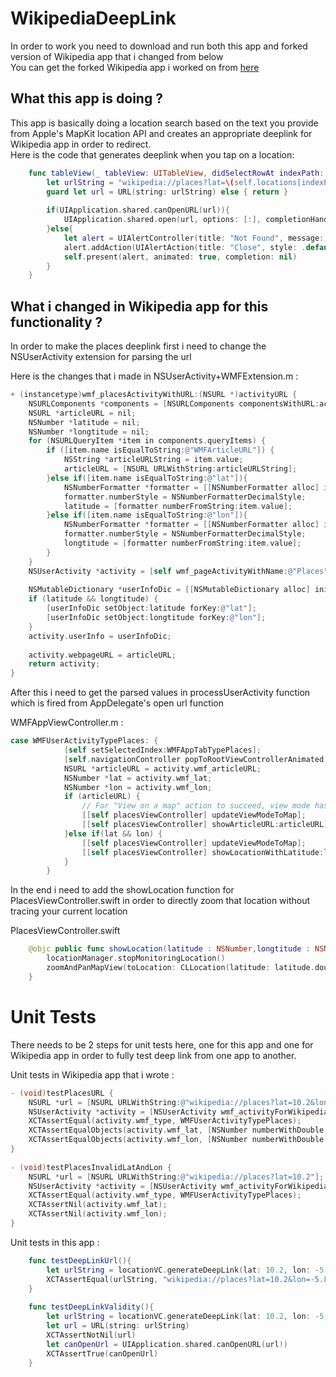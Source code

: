 # WikipediaDeepLink
In order to work you need to download and run both this app and forked version of Wikipedia app that i changed from below
<br/>
You can get the forked Wikipedia app i worked on from [here](https://github.com/barbayrak/wikipedia-ios)

## What this app is doing ?
This app is basically doing a location search based on the text you provide from Apple's MapKit location API and creates
an appropriate deeplink for Wikipedia app in order to redirect.
<br/>
Here is the code that generates deeplink when you tap on a location:
```swift
    func tableView(_ tableView: UITableView, didSelectRowAt indexPath: IndexPath) {
        let urlString = "wikipedia://places?lat=\(self.locations[indexPath.row].latitude)&lon=\(self.locations[indexPath.row].longtitude)"
        guard let url = URL(string: urlString) else { return }
        
        if(UIApplication.shared.canOpenURL(url)){
            UIApplication.shared.open(url, options: [:], completionHandler: nil)
        }else{
            let alert = UIAlertController(title: "Not Found", message: "No Wikipedia app found on this device. Please check that you have Wikipedia app installed on this device", preferredStyle: .alert)
            alert.addAction(UIAlertAction(title: "Close", style: .default, handler: nil))
            self.present(alert, animated: true, completion: nil)
        }
    }
```
## What i changed in Wikipedia app for this functionality ?

In order to make the places deeplink first i need to change the NSUserActivity extension for parsing the url

Here is the changes that i made in NSUserActivity+WMFExtension.m :
```objective-c
+ (instancetype)wmf_placesActivityWithURL:(NSURL *)activityURL {
    NSURLComponents *components = [NSURLComponents componentsWithURL:activityURL resolvingAgainstBaseURL:NO];
    NSURL *articleURL = nil;
    NSNumber *latitude = nil;
    NSNumber *longtitude = nil;
    for (NSURLQueryItem *item in components.queryItems) {
        if ([item.name isEqualToString:@"WMFArticleURL"]) {
            NSString *articleURLString = item.value;
            articleURL = [NSURL URLWithString:articleURLString];
        }else if([item.name isEqualToString:@"lat"]){
            NSNumberFormatter *formatter = [[NSNumberFormatter alloc] init];
            formatter.numberStyle = NSNumberFormatterDecimalStyle;
            latitude = [formatter numberFromString:item.value];
        }else if([item.name isEqualToString:@"lon"]){
            NSNumberFormatter *formatter = [[NSNumberFormatter alloc] init];
            formatter.numberStyle = NSNumberFormatterDecimalStyle;
            longtitude = [formatter numberFromString:item.value];
        }
    }
    NSUserActivity *activity = [self wmf_pageActivityWithName:@"Places"];
    
    NSMutableDictionary *userInfoDic = [[NSMutableDictionary alloc] initWithDictionary:activity.userInfo];
    if (latitude && longtitude) {
        [userInfoDic setObject:latitude forKey:@"lat"];
        [userInfoDic setObject:longtitude forKey:@"lon"];
    }
    activity.userInfo = userInfoDic;
    
    activity.webpageURL = articleURL;
    return activity;
}
```

After this i need to get the parsed values in processUserActivity function which is fired from AppDelegate's open url function

WMFAppViewController.m :
```objective-c
case WMFUserActivityTypePlaces: {
            [self setSelectedIndex:WMFAppTabTypePlaces];
            [self.navigationController popToRootViewControllerAnimated:animated];
            NSURL *articleURL = activity.wmf_articleURL;
            NSNumber *lat = activity.wmf_lat;
            NSNumber *lon = activity.wmf_lon;
            if (articleURL) {
                // For "View on a map" action to succeed, view mode has to be set to map.
                [[self placesViewController] updateViewModeToMap];
                [[self placesViewController] showArticleURL:articleURL];
            }else if(lat && lon) {
                [[self placesViewController] updateViewModeToMap];
                [[self placesViewController] showLocationWithLatitude:lat longtitude:lon];
            }
        }
```

In the end i need to add the showLocation function for PlacesViewController.swift in order to directly zoom that location without tracing your current location

PlacesViewController.swift
```swift
    @objc public func showLocation(latitude : NSNumber,longtitude : NSNumber){
        locationManager.stopMonitoringLocation()
        zoomAndPanMapView(toLocation: CLLocation(latitude: latitude.doubleValue, longitude: longtitude.doubleValue));
    }
```

# Unit Tests
There needs to be 2 steps for unit tests here, one for this app and one for Wikipedia app in order to fully test deep link from one app to another.

Unit tests in Wikipedia app that i wrote : 

```objective-c
- (void)testPlacesURL {
    NSURL *url = [NSURL URLWithString:@"wikipedia://places?lat=10.2&lon=-5.8"];
    NSUserActivity *activity = [NSUserActivity wmf_activityForWikipediaScheme:url];
    XCTAssertEqual(activity.wmf_type, WMFUserActivityTypePlaces);
    XCTAssertEqualObjects(activity.wmf_lat, [NSNumber numberWithDouble:10.2]);
    XCTAssertEqualObjects(activity.wmf_lon, [NSNumber numberWithDouble:-5.8]);
}
    
- (void)testPlacesInvalidLatAndLon {
    NSURL *url = [NSURL URLWithString:@"wikipedia://places?lat=10.2"];
    NSUserActivity *activity = [NSUserActivity wmf_activityForWikipediaScheme:url];
    XCTAssertEqual(activity.wmf_type, WMFUserActivityTypePlaces);
    XCTAssertNil(activity.wmf_lat);
    XCTAssertNil(activity.wmf_lon);
}
```

Unit tests in this app :

```swift
    func testDeepLinkUrl(){
        let urlString = locationVC.generateDeepLink(lat: 10.2, lon: -5.8)
        XCTAssertEqual(urlString, "wikipedia://places?lat=10.2&lon=-5.8")
    }
    
    func testDeepLinkValidity(){
        let urlString = locationVC.generateDeepLink(lat: 10.2, lon: -5.8)
        let url = URL(string: urlString)
        XCTAssertNotNil(url)
        let canOpenUrl = UIApplication.shared.canOpenURL(url!)
        XCTAssertTrue(canOpenUrl)
    }
```


